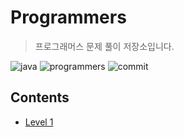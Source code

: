 # Programmers
> 프로그래머스 문제 풀이 저장소입니다.

![java](https://img.shields.io/badge/java-2019.03-orange.svg?style=flat-square&logo=java) ![programmers](https://img.shields.io/badge/coverage-30%25-red.svg?style=flat-square&logo=coverage) ![commit](https://img.shields.io/badge/last%20commit-2019.06-green.svg?style=flat-square) 

## Contents

* [Level 1](https://github.com/hongbeomi/Programmers/tree/master/src/main/java/level1)
